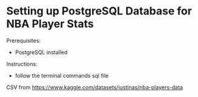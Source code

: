 # Setting up PostgreSQL Database for NBA Player Stats

Prerequisites:
- PostgreSQL installed

Instructions:
- follow the terminal commands sql file 

CSV from https://www.kaggle.com/datasets/justinas/nba-players-data
